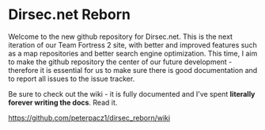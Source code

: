 # Dirsec.net Reborn
Welcome to the new github repository for Dirsec.net. This is the next iteration of our Team Fortress 2 site, with better and improved features such as a map repositories and better search engine optimization. This time, I aim to make the github repository the center of our future development - therefore it is essential for us to make sure there is good documentation and to report all issues to the issue tracker.

Be sure to check out the wiki - it is fully documented and I've spent **literally forever writing the docs**. Read it.

https://github.com/peterpacz1/dirsec_reborn/wiki
